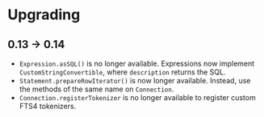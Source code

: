 # Upgrading

## 0.13 → 0.14

- `Expression.asSQL()` is no longer available. Expressions now implement `CustomStringConvertible`,
  where `description` returns the SQL.
- `Statement.prepareRowIterator()` is now longer available. Instead, use the methods
  of the same name on `Connection`.
- `Connection.registerTokenizer` is no longer available to register custom FTS4 tokenizers.
